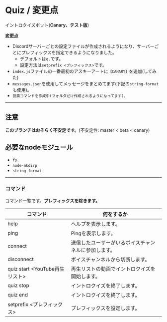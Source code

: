 # Quiz / 変更点
イントロクイズボット(**Canary、テスト版**)

**変更点**
 - Discordサーバーごとの設定ファイルが作成されるようになり、サーバーごとにプレフィックスを指定できるようになりました。
   - デフォルトは`q.`です。
   - 設定方法は`setprefix <プレフィックス>`です。
 - `index.js`ファイルの一番最初のアスキーアートに`【CANARY】`を追加(してみた)
 - `messages.json`を使用してメッセージをまとめてます(下記の`string-format`も使用)。
 - `投票コマンドを作成中(フォルダだけ作成されるようになってます)。`

---
## 注意
__**このブランチはおそらく不安定です。**__(不安定性: master < beta < canary)

## 必要なnodeモジュール
 - `fs`
 - `node-mkdirp`
 - `string-format`

---
### コマンド
コマンド一覧です。__プレフィックスを除きます。__

| コマンド | 何をするか |
| -------- | ---------- |
| help | ヘルプを表示します。 |
| ping | Pingを表示します。 |
| connect | 送信したユーザーがいるボイスチャンネルに参加します。 |
| disconnect | ボイスチャンネルから切断します。 |
| quiz start <YouTube再生リスト> | 再生リストの動画でイントロクイズを開始します。 |
| quiz stop | イントロクイズを終了します。 |
| quiz end  | イントロクイズを終了します。 |
| setprefix <プレフィックス> | プレフィックスを設定します。 |
